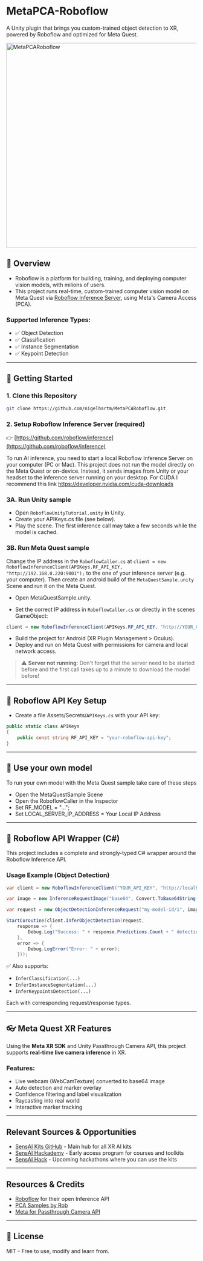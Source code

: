 ﻿# MetaPCA-Roboflow

A Unity plugin that brings you custom-trained object detection to XR, powered by Roboflow and optimized for Meta Quest.

<img src="https://github.com/user-attachments/assets/ef565f29-b837-4c57-8328-1973be15b9a4" alt="MetaPCARoboflow" width="540px">

## 🔎 Overview
* Roboflow is a platform for building, training, and deploying computer vision models, with milions of users.
* This project runs real-time, custom-trained computer vision model on Meta Quest via [Roboflow Inference Server](https://github.com/roboflow/inference), using Meta's Camera Access (PCA).

### Supported Inference Types:
- ✅ Object Detection
- ✅ Classification
- ✅ Instance Segmentation
- ✅ Keypoint Detection

---

## 🚀 Getting Started

### 1. Clone this Repository
```bash
git clone https://github.com/nigelhartm/MetaPCARoboflow.git
````

### 2. Setup Roboflow Inference Server (required)

👉 [https://github.com/roboflow/inference](https://github.com/roboflow/inference)

To run AI inference, you need to start a local Roboflow Inference Server on your computer (PC or Mac).
This project does not run the model directly on the Meta Quest or on-device. Instead, it sends images from Unity or your headset to the inference server running on your desktop.
For CUDA I recommend this link https://developer.nvidia.com/cuda-downloads

### 3A. Run Unity sample

* Open `RoboflowUnityTutorial.unity` in Unity.
* Create your APIKeys.cs file (see below).
* Play the scene. The first inference call may take a few seconds while the model is cached.

### 3B. Run Meta Quest sample

Change the IP address in the `RoboflowCaller.cs` at `client = new RoboflowInferenceClient(APIKeys.RF_API_KEY, "http://192.168.0.220:9001");` to the one of your inference server (e.g. your computer).
Then create an android build of the `MetaQuestSample.unity` Scene and run it on the Meta Quest.


* Open MetaQuestSample.unity.

* Set the correct IP address in `RoboflowCaller.cs` or directly in the scenes GameObject:

```csharp
client = new RoboflowInferenceClient(APIKeys.RF_API_KEY, "http://YOUR_COMPUTER_IP:9001");
```

* Build the project for Android (XR Plugin Management > Oculus).
* Deploy and run on Meta Quest with permissions for camera and local network access.

> :warning: **Server not running**: Don't forget that the server need to be started before and the first call takes up to a minute to download the model before!

---

## 🔑 Roboflow API Key Setup

* Create a file Assets/Secrets/`APIKeys.cs` with your API key:

```csharp
public static class APIKeys
{
    public const string RF_API_KEY = "your-roboflow-api-key";
}
```

---

## 🚀 Use your own model
To run your own model with the Meta Quest sample take care of these steps

* Open the MetaQuestSample Scene
* Open the RoboflowCaller in the Inspector
* Set RF_MODEL = "...";
* Set LOCAL_SERVER_IP_ADDRESS = Your Local IP Address

---

## 🧠 Roboflow API Wrapper (C#)

This project includes a complete and strongly-typed C# wrapper around the Roboflow Inference API.

### Usage Example (Object Detection)

```csharp
var client = new RoboflowInferenceClient("YOUR_API_KEY", "http://localhost:9001");

var image = new InferenceRequestImage("base64", Convert.ToBase64String(myTexture.EncodeToPNG()));

var request = new ObjectDetectionInferenceRequest("my-model-id/1", image);

StartCoroutine(client.InferObjectDetection(request, 
    response => {
        Debug.Log("Success: " + response.Predictions.Count + " detections");
    },
    error => {
        Debug.LogError("Error: " + error);
    }));
```

✅ Also supports:
* `InferClassification(...)`
* `InferInstanceSegmentation(...)`
* `InferKeypointsDetection(...)`

Each with corresponding request/response types.

---

## 👓 Meta Quest XR Features

Using the **Meta XR SDK** and Unity Passthrough Camera API, this project supports **real-time live camera inference** in XR.

### Features:
* Live webcam (WebCamTexture) converted to base64 image
* Auto detection and marker overlay
* Confidence filtering and label visualization
* Raycasting into real world
* Interactive marker tracking

---

## Relevant Sources & Opportunities

* [SensAI Kits GitHub](https://github.com/XRBootcamp/SensAIKits) - Main hub for all XR AI kits
* [SensAI Hackademy](https://www.sensaihackademy.com) - Early access program for courses and toolkits
* [SensAI Hack](https://sensaihack.com) - Upcoming hackathons where you can use the kits

---

## Resources & Credits

* [Roboflow](https://roboflow.com) for their open Inference API
* <a href="https://github.com/xrdevrob/QuestCameraKit" title="">PCA Samples by Rob</a><br>
* <a href="https://github.com/oculus-samples/Unity-PassthroughCameraApiSamples/" title="">Meta for Passthrough Camera API</a><br>

---

## 📄 License
MIT – Free to use, modify and learn from.
